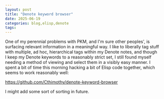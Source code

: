 ```yaml
---
layout: post
title: "Denote keyword browser"
date: 2025-06-19
categories: blog,elisp,denote
tags: 
---
```


One of my perennial problems with PKM, and I'm sure other peoples', is surfacing relevant information in a meaningful way. I like to liberally tag stuff with multiple, ad hoc, hierarchical tags within my Denote notes, and though I keep my Denote keywords to a reasonably strict set, I still found myself needing a method of viewing and select them in a visibly easy manner. I spent a bit of time this morning hacking a bit of Elisp code together, which seems to work reasonably well:

https://github.com/Cthimothy/denote-keyword-browser

I might add some sort of sorting in future.



	
	
